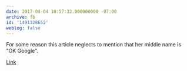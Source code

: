 ```yaml
---
date: 2017-04-04 10:57:32.000000000 -07:00
archive: fb
id: '1491328652'
weblog: false
---
```


For some reason this article neglects to mention that her middle name is "OK Google". 

[Link](http://www.nj.com/news/index.ssf/2017/03/nj_student_reportedly_shares_name_with_amazons_ale.html)
